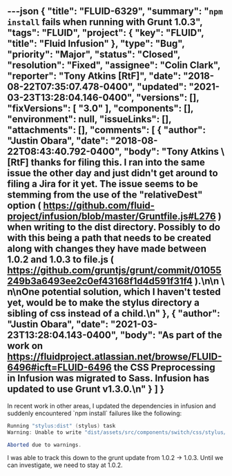 ---json
{
  "title": "FLUID-6329",
  "summary": "`npm install` fails when running with Grunt 1.0.3",
  "tags": "FLUID",
  "project": {
    "key": "FLUID",
    "title": "Fluid Infusion"
  },
  "type": "Bug",
  "priority": "Major",
  "status": "Closed",
  "resolution": "Fixed",
  "assignee": "Colin Clark",
  "reporter": "Tony Atkins [RtF]",
  "date": "2018-08-22T07:35:07.478-0400",
  "updated": "2021-03-23T13:28:04.146-0400",
  "versions": [],
  "fixVersions": [
    "3.0"
  ],
  "components": [],
  "environment": null,
  "issueLinks": [],
  "attachments": [],
  "comments": [
    {
      "author": "Justin Obara",
      "date": "2018-08-22T08:43:40.792-0400",
      "body": "Tony Atkins \\[RtF] thanks for filing this. I ran into the same issue the other day and just didn't get around to filing a Jira for it yet. The issue seems to be stemming from the use of the \"relativeDest\" option ( <https://github.com/fluid-project/infusion/blob/master/Gruntfile.js#L276> ) when writing to the dist directory. Possibly to do with this being a path that needs to be created along with changes they have made between 1.0.2 and 1.0.3 to file.js ( <https://github.com/gruntjs/grunt/commit/01055249b3a6493ee2c0ef43168f1d4d591f31f4> ).\n\n \n\nOne potential solution, which I haven't tested yet, would be to make the stylus directory a sibling of css instead of a child.\n"
    },
    {
      "author": "Justin Obara",
      "date": "2021-03-23T13:28:04.143-0400",
      "body": "As part of the work on <https://fluidproject.atlassian.net/browse/FLUID-6496#icft=FLUID-6496> the CSS Preprocessing in Infusion was migrated to Sass. Infusion has updated to use Grunt v1.3.0.\n"
    }
  ]
}
---
In recent work in other areas, I updated the dependencies in infusion and suddenly encountered \`npm install\` failures like the following:

```java
Running "stylus:dist" (stylus) task
Warning: Unable to write "dist/assets/src/components/switch/css/stylus/../Switch.css" file (Error code: ENOENT). Use --force to continue.

Aborted due to warnings.
```

I was able to track this down to the grunt update from 1.0.2 -> 1.0.3.  Until we can investigate, we need to stay at 1.0.2.

        